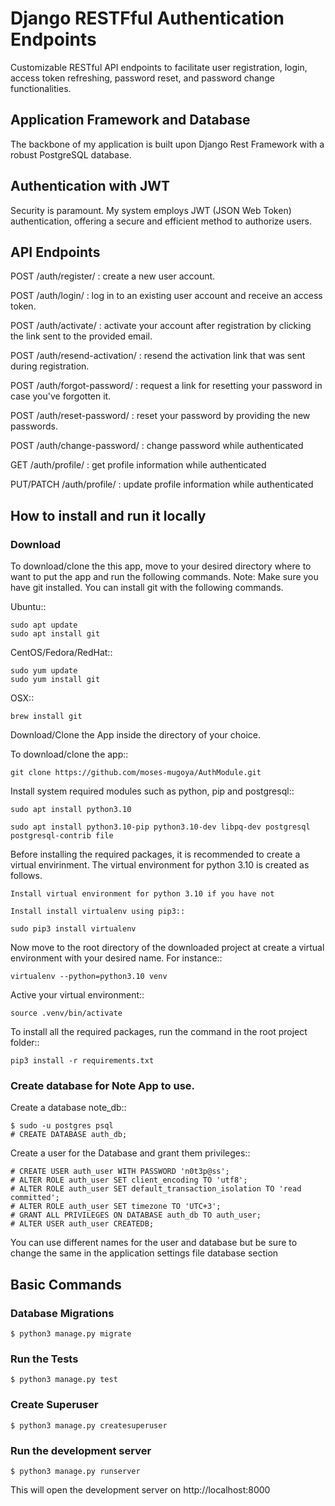 # Django RESTFful Authentication Endpoints
Customizable RESTful API endpoints to facilitate user registration, login, access token refreshing, password reset, and password change functionalities. 

## Application Framework and Database
The backbone of my application is built upon Django Rest Framework with a robust PostgreSQL database.

## Authentication with JWT
Security is paramount. My system employs JWT (JSON Web Token) authentication, offering a secure and efficient method to authorize users.


## API Endpoints
POST /auth/register/ : create a new user account.

POST /auth/login/ : log in to an existing user account and receive an access token.

POST /auth/activate/ : activate your account after registration by clicking the link sent to the provided email.

POST /auth/resend-activation/ : resend the activation link that was sent during registration.

POST /auth/forgot-password/ : request a link for resetting your password in case you've forgotten it.

POST /auth/reset-password/ : reset your password by providing the new passwords.

POST /auth/change-password/ : change password while authenticated

GET  /auth/profile/ : get profile information while authenticated

PUT/PATCH /auth/profile/ : update profile information while authenticated

## How to install and run it locally

### Download
To download/clone the this app, move to your desired directory where to want to put the app and run the following commands.
Note: Make sure you have git installed. You can install git with the following commands.

Ubuntu::

    sudo apt update
    sudo apt install git

CentOS/Fedora/RedHat::

    sudo yum update
    sudo yum install git

OSX::

    brew install git

Download/Clone the App inside the directory of your choice.

To download/clone the app::

    git clone https://github.com/moses-mugoya/AuthModule.git

Install system required modules such as python, pip and postgresql::

    sudo apt install python3.10

    sudo apt install python3.10-pip python3.10-dev libpq-dev postgresql postgresql-contrib file
    
Before installing the required packages, it is recommended to create a virtual envirinment. The virtual environment for python 3.10 is created as follows.

    Install virtual environment for python 3.10 if you have not

    Install install virtualenv using pip3::

    sudo pip3 install virtualenv
    
Now move to the root directory of the downloaded project at create a virtual environment with your desired name. For instance::

    virtualenv --python=python3.10 venv
    
Active your virtual environment::

    source .venv/bin/activate

To install all the required packages, run the command in the root project folder::

    pip3 install -r requirements.txt
    
### Create database for Note App to use.

Create a database note_db::

    $ sudo -u postgres psql
    # CREATE DATABASE auth_db;

Create a user for the Database and grant them privileges::

    # CREATE USER auth_user WITH PASSWORD 'n0t3p@ss';
    # ALTER ROLE auth_user SET client_encoding TO 'utf8';
    # ALTER ROLE auth_user SET default_transaction_isolation TO 'read committed';
    # ALTER ROLE auth_user SET timezone TO 'UTC+3';
    # GRANT ALL PRIVILEGES ON DATABASE auth_db TO auth_user;
    # ALTER USER auth_user CREATEDB;

You can use different names for the user and database but be sure to change the same in the application settings file database section

## Basic Commands

### Database Migrations

    $ python3 manage.py migrate

### Run the Tests
    $ python3 manage.py test

    
### Create Superuser
    $ python3 manage.py createsuperuser

### Run the development server
    $ python3 manage.py runserver

This will open the development server on http://localhost:8000






